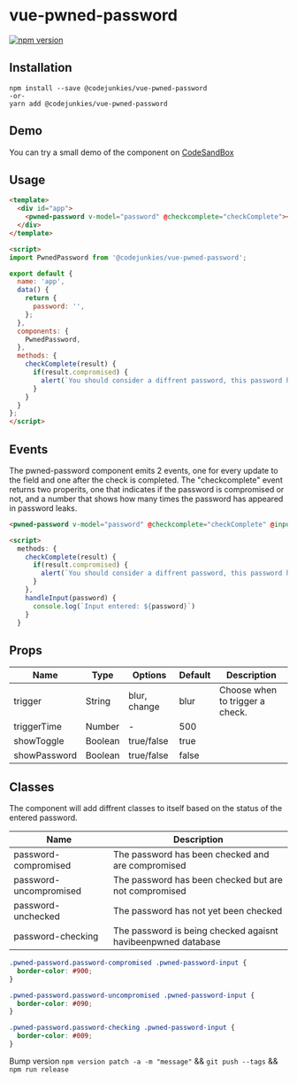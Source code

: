 # vue-pwned-password
[![npm version](https://badge.fury.io/js/%40codejunkies%2Fvue-pwned-password.svg)](https://badge.fury.io/js/%40codejunkies%2Fvue-pwned-password)

## Installation
```
npm install --save @codejunkies/vue-pwned-password
-or-
yarn add @codejunkies/vue-pwned-password
```

## Demo
You can try a small demo of the component on [CodeSandBox](https://codesandbox.io/s/8l909v1v9)


## Usage
```html
<template>
  <div id="app">
    <pwned-password v-model="password" @checkcomplete="checkComplete"></pwned-password>
  </div>
</template>

<script>
import PwnedPassword from '@codejunkies/vue-pwned-password';

export default {
  name: 'app',
  data() {
    return {
      password: '',
    };
  },
  components: {
    PwnedPassword,
  },
  methods: {
    checkComplete(result) {
      if(result.compromised) {
        alert(`You should consider a diffrent password, this password has appeared ${result.appearances} times in password leaks.`) ;
      }
    }
  }
};
</script>
```

## Events

The pwned-password component emits 2 events, one for every update to the field and one after the check is completed.
The "checkcomplete" event returns two properits, one that indicates if the password is compromised or not, and a number that shows how many times the password has appeared in password leaks.

```html
<pwned-password v-model="password" @checkcomplete="checkComplete" @input="handleInput"></pwned-password>

<script>
  methods: {
    checkComplete(result) {
      if(result.compromised) {
        alert(`You should consider a diffrent password, this password has appeared ${result.appearances} times in password leaks.`) ;
      }
    },
    handleInput(password) {
      console.log(`Input entered: ${password}`)
    }
  }
```


## Props

| Name        | Type | Options | Default | Description  |
| ------------- | ------------- | --- | --- | ----- |
| trigger      | String | blur, change | blur | Choose when to trigger a check. |
| triggerTime | Number | - | 500 |   | Only if trigger option is *change*, how long to wait after last change to check password |
| showToggle | Boolean | true/false | true |      | Show icon to toggle between password and text |
| showPassword | Boolean | true/false | false |      | If you want to use your own toggle button (overrides "internal" toggle button) |


## Classes
The component will add diffrent classes to itself based on the status of the entered password.

| Name         | Description  |
| ------------ | ----- |
| password-compromised   | The password has been checked and are compromised |
| password-uncompromised | The password has been checked but are not compromised |
| password-unchecked     | The password has not yet been checked |
| password-checking      | The password is being checked agaisnt havibeenpwned database |

```css
.pwned-password.password-compromised .pwned-password-input {
  border-color: #900;
}

.pwned-password.password-uncompromised .pwned-password-input {
  border-color: #090;
}

.pwned-password.password-checking .pwned-password-input {
  border-color: #009;
}
```

Bump version
`npm version patch -a -m "message"` && `git push --tags` && `npm run release`

